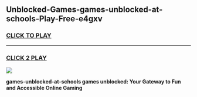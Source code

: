 
## Unblocked-Games-games-unblocked-at-schools-Play-Free-e4gxv
<h3>
<a href="https://premium76.site?title=games-unblocked-at-schools&ref=20M">CLICK TO PLAY</a></h3>
<hr>

<h3>
<a href="https://premium76.site?title=games-unblocked-at-schools&ref=20M">CLICK 2 PLAY</a>
  
</h3>

<a href="https://premium76.site?title=games-unblocked-at-schools&ref=19M"><img src="https://clearcache.store/games.png"></a>


**games-unblocked-at-schools games unblocked: Your Gateway to Fun and Accessible Online Gaming**

